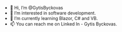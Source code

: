 - 👋 Hi, I’m @GytisByckovas
- 👀 I’m interested in software development.
- 🌱 I’m currently learning Blazor, C# and VB.
- 📫 You can reach me on Linked In - Gytis Byckovas.

<!---
GytisByckovas/GytisByckovas is a ✨ special ✨ repository because its `README.md` (this file) appears on your GitHub profile.
You can click the Preview link to take a look at your changes.
--->
